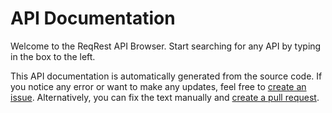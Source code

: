 # API Documentation

Welcome to the ReqRest API Browser.
Start searching for any API by typing in the box to the left.

This API documentation is automatically generated from the source code.
If you notice any error or want to make any updates, feel free to
[create an issue](https://github.com/manuelroemer/ReqRest-Documentation/issues/new).
Alternatively, you can fix the text manually and
[create a pull request](https://github.com/manuelroemer/ReqRest-Documentation/compare).